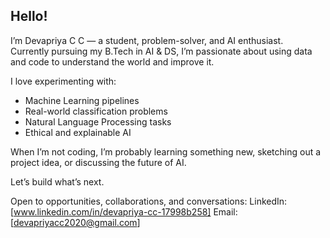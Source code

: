 ## Hello!

I’m Devapriya C C — a student, problem-solver, and AI enthusiast.  
Currently pursuing my B.Tech in AI & DS, I’m passionate about using data and code to understand the world and improve it.

I love experimenting with:
- Machine Learning pipelines  
- Real-world classification problems  
- Natural Language Processing tasks  
- Ethical and explainable AI

When I’m not coding, I’m probably learning something new, sketching out a project idea, or discussing the future of AI.

Let’s build what’s next.

Open to opportunities, collaborations, and conversations:
LinkedIn: [www.linkedin.com/in/devapriya-cc-17998b258]
Email: [devapriyacc2020@gmail.com]
